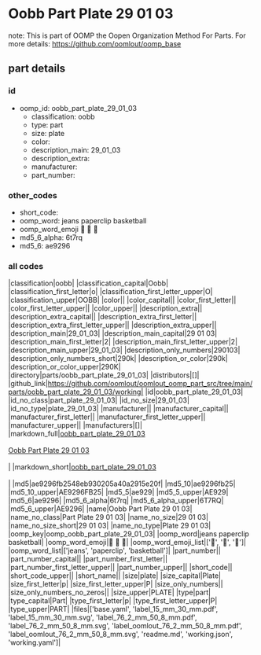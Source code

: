 # Oobb Part Plate 29 01 03  

note: This is part of OOMP the Oopen Organization Method For Parts. For more details: https://github.com/oomlout/oomp_base

##  part details





### id
* oomp_id: oobb_part_plate_29_01_03
  * classification: oobb
  * type: part
  * size: plate
  * color: 
  * description_main: 29_01_03
  * description_extra: 
  * manufacturer: 
  * part_number: 

### other_codes
* short_code: 
* oomp_word: jeans paperclip basketball
* oomp_word_emoji :jeans: :paperclip: :basketball:
* md5_6_alpha: 6t7rq
* md5_6: ae9296

### all codes 
|classification|oobb|
|classification_capital|Oobb|
|classification_first_letter|o|
|classification_first_letter_upper|O|
|classification_upper|OOBB|
|color||
|color_capital||
|color_first_letter||
|color_first_letter_upper||
|color_upper||
|description_extra||
|description_extra_capital||
|description_extra_first_letter||
|description_extra_first_letter_upper||
|description_extra_upper||
|description_main|29_01_03|
|description_main_capital|29 01 03|
|description_main_first_letter|2|
|description_main_first_letter_upper|2|
|description_main_upper|29_01_03|
|description_only_numbers|290103|
|description_only_numbers_short|290k|
|description_or_color|290k|
|description_or_color_upper|290K|
|directory|parts/oobb_part_plate_29_01_03|
|distributors|[]|
|github_link|https://github.com/oomlout/oomlout_oomp_part_src/tree/main/parts/oobb_part_plate_29_01_03/working|
|id|oobb_part_plate_29_01_03|
|id_no_class|part_plate_29_01_03|
|id_no_size|29_01_03|
|id_no_type|plate_29_01_03|
|manufacturer||
|manufacturer_capital||
|manufacturer_first_letter||
|manufacturer_first_letter_upper||
|manufacturer_upper||
|manufacturers|[]|
|markdown_full|[oobb_part_plate_29_01_03](https://github.com/oomlout/oomlout_oomp_part_src/tree/main/parts/oobb_part_plate_29_01_03/working)<br>[](https://github.com/oomlout/oomlout_oomp_part_src/tree/main/parts/oobb_part_plate_29_01_03/working)<br>[Oobb Part Plate 29 01 03](https://github.com/oomlout/oomlout_oomp_part_src/tree/main/parts/oobb_part_plate_29_01_03/working)<br><br>|
|markdown_short|[oobb_part_plate_29_01_03](https://github.com/oomlout/oomlout_oomp_part_src/tree/main/parts/oobb_part_plate_29_01_03/working)<br><br>|
|md5|ae9296fb2548eb930205a40a2915e20f|
|md5_10|ae9296fb25|
|md5_10_upper|AE9296FB25|
|md5_5|ae929|
|md5_5_upper|AE929|
|md5_6|ae9296|
|md5_6_alpha|6t7rq|
|md5_6_alpha_upper|6T7RQ|
|md5_6_upper|AE9296|
|name|Oobb Part Plate 29 01 03|
|name_no_class|Part Plate 29 01 03|
|name_no_size|29 01 03|
|name_no_size_short|29 01 03|
|name_no_type|Plate 29 01 03|
|oomp_key|oomp_oobb_part_plate_29_01_03|
|oomp_word|jeans paperclip basketball|
|oomp_word_emoji|:jeans: :paperclip: :basketball:|
|oomp_word_emoji_list|[':jeans:', ':paperclip:', ':basketball:']|
|oomp_word_list|['jeans', 'paperclip', 'basketball']|
|part_number||
|part_number_capital||
|part_number_first_letter||
|part_number_first_letter_upper||
|part_number_upper||
|short_code||
|short_code_upper||
|short_name||
|size|plate|
|size_capital|Plate|
|size_first_letter|p|
|size_first_letter_upper|P|
|size_only_numbers||
|size_only_numbers_no_zeros||
|size_upper|PLATE|
|type|part|
|type_capital|Part|
|type_first_letter|p|
|type_first_letter_upper|P|
|type_upper|PART|
|files|['base.yaml', 'label_15_mm_30_mm.pdf', 'label_15_mm_30_mm.svg', 'label_76_2_mm_50_8_mm.pdf', 'label_76_2_mm_50_8_mm.svg', 'label_oomlout_76_2_mm_50_8_mm.pdf', 'label_oomlout_76_2_mm_50_8_mm.svg', 'readme.md', 'working.json', 'working.yaml']|
